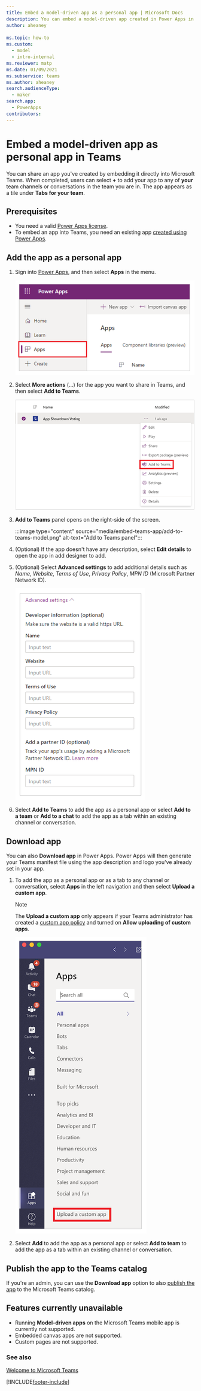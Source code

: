 ```yaml
---
title: Embed a model-driven app as a personal app | Microsoft Docs
description: You can embed a model-driven app created in Power Apps in Microsoft Teams to share it.
author: aheaney

ms.topic: how-to
ms.custom: 
  - model
  - intro-internal
ms.reviewer: matp
ms.date: 01/09/2021
ms.subservice: teams
ms.author: aheaney
search.audienceType: 
  - maker
search.app: 
  - PowerApps
contributors:
---
```

# Embed a model-driven app as personal app in Teams

You can share an app you've created by embedding it directly into Microsoft Teams. When completed, users can select **+** to add your app to any of **your** team channels or conversations in the team you are in. The app appears as a tile under **Tabs for your team**.

## Prerequisites

- You need a valid [Power Apps license](/power-platform/admin/pricing-billing-skus).
- To embed an app into Teams, you need an existing app [created using Power Apps](../maker/model-driven-apps/build-first-model-driven-app.md).

## Add the app as a personal app

1. Sign into [Power Apps](https://make.powerapps.com), and then select **Apps** in the menu.

    ![Show list of apps.](media/embed-teams-app/file-apps2.png "Show list of apps")

1. Select **More actions** (...) for the app you want to share in Teams, and then select **Add to Teams**.

    ![Add to Teams.](media/embed-teams-app/add-to-teams.png "Add to Teams")

1. **Add to Teams** panel opens on the right-side of the screen.

   :::image type="content" source="media/embed-teams-app/add-to-teams-model.png" alt-text="Add to Teams panel":::

1. (Optional) If the app doesn't have any description, select **Edit details** to open the app in add designer to add.

1. (Optional) Select **Advanced settings** to add additional details such as *Name*, *Website*, *Terms of Use*, *Privacy Policy*, *MPN ID* (Microsoft Partner Network ID).

    ![Add additional details.](media/embed-teams-app/additional-settings-embed.png "Add additional details")

1. Select **Add to Teams** to add the app as a personal app or select **Add to a team** or **Add to a chat** to add the app as a tab within an existing channel or conversation.

## Download app

You can also **Download app** in Power Apps. Power Apps will then generate your Teams manifest file using the app description and logo you've already set in your app.

1. To add the app as a personal app or as a tab to any channel or conversation, select **Apps** in the left navigation and then select **Upload a custom app**.

    > [!NOTE]
    > The **Upload a custom app** only appears if your Teams administrator has created a [custom app policy](/microsoftteams/teams-app-setup-policies) and turned on **Allow uploading of custom apps**.

    ![Add app as tab.](media/embed-teams-app/upload-custom-app.png "Upload a custom app")

2. Select **Add** to add the app as a personal app or select **Add to team** to add the app as a tab within an existing channel or conversation.

## Publish the app to the Teams catalog

If you're an admin, you can use the **Download app** option to also [publish the app](/microsoftteams/tenant-apps-catalog-teams#publish-a-custom-app-to-your-organizations-app-store) to the Microsoft Teams catalog.

## Features currently unavailable

- Running **Model-driven apps** on the Microsoft Teams mobile app is currently not supported.
- Embedded canvas apps are not supported.
- Custom pages are not supported.

### See also

[Welcome to Microsoft Teams](/MicrosoftTeams/teams-overview)


[!INCLUDE[footer-include](../includes/footer-banner.md)]
